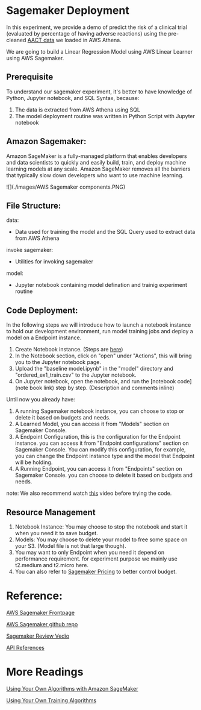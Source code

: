 # Sagemaker Deployment
In this experiment, we provide a demo of predict the risk of a clinical trial (evaluated by percentage of having adverse reactions) using the pre-cleaned [AACT data](https://aact.ctti-clinicaltrials.org/pipe_files) we loaded in AWS Athena.

We are going to build a Linear Regression Model using AWS Linear Learner using AWS Sagemaker.

## Prerequisite
To understand our sagemaker experiment, it's better to have knowledge of Python, Jupyter notebook, and SQL Syntax, because:
1. The data is extracted from AWS Athena using SQL
2. The model deployment routine was written in Python Script with Jupyter notebook 

## Amazon Sagemaker:
Amazon SageMaker is a fully-managed platform that enables developers and data scientists to quickly and easily build, train, and deploy machine learning models at any scale. Amazon SageMaker removes all the barriers that typically slow down developers who want to use machine learning.

![](./images/AWS Sagemaker components.PNG)

## File Structure:
data:
- Data used for training the model and the SQL Query used to extract data from AWS Athena

invoke sagemaker:
- Utilities for invoking sagemaker

model:
- Jupyter notebook containing model defination and trainig experiment routine

## Code Deployment:
In the following steps we will introduce how to launch a notebook instance to hold our development environment, run model training jobs and deploy a model on a Endpoint instance.
1. Create Notebook instance. (Steps are [here](https://docs.aws.amazon.com/sagemaker/latest/dg/gs-setup-working-env.html))
2. In the Notebook section, click on "open" under "Actions", this will bring you to the Jupyter notebook page.
3. Upload the "baseline model.ipynb" in the "model" directory and "ordered_ex1_train.csv" to the Jupyter notebook.
4. On Jupyter notebook, open the notebook, and run the [notebook code](note book link) step by step. (Description and comments inline)

Until now you already have:
1. A running Sagemaker notebook instance, you can choose to stop or delete it based on budgets and needs.
2. A Learned Model, you can access it from "Models" section on Sagemaker Console.
3. A Endpoint Configuration, this is the configuration for the Endpoint instance. you can access it from "Endpoint configurations" section on Sagemaker Console. You can modify this configuration, for example, you can change the Endpoint instance type and the model that Endpoint will be holding.
4. A Running Endpoint, you can access it from "Endpoints" section on Sagemaker Console. you can choose to delete it based on budgets and needs.

note: We also recommend watch [this](https://www.youtube.com/watch?v=ym7NEYEx9x4) video before trying the code.

## Resource Management
1. Notebook Instance: You may choose to stop the notebook and start it when you need it to save budget.
2. Models: You may choose to delete your model to free some space on your S3. (Model file is not that large though).
3. You may want to only Endpoint when you need it depend on performance requirement. for experiment purpose we mainly use t2.medium and t2.micro here. 
4. You can also refer to [Sagemaker Pricing](https://aws.amazon.com/sagemaker/pricing/) to better control budget.

# Reference:
[AWS Sagemaker Frontpage](https://aws.amazon.com/sagemaker/?nc1=h_ls)

[AWS Sagemaker github repo](https://github.com/awslabs/amazon-sagemaker-examples)

[Sagemaker Review Vedio](https://www.youtube.com/watch?v=ym7NEYEx9x4)

[API References](https://docs.aws.amazon.com/sagemaker/latest/dg/API_Reference.html)

# More Readings
[Using Your Own Algorithms with Amazon SageMaker](https://docs.aws.amazon.com/sagemaker/latest/dg/your-algorithms.html)

[Using Your Own Training Algorithms](https://docs.aws.amazon.com/sagemaker/latest/dg/your-algorithms-training-algo.html)

